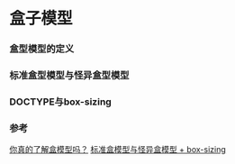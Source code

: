 # 盒子模型

### 盒型模型的定义

### 标准盒型模型与怪异盒型模型

### DOCTYPE与box-sizing

### 参考

[你真的了解盒模型吗？](https://rainey.space/2016/07/02/Ni_Zhen_De_Liao_Jie_He_Mo_Xing_Ma/)
[标准盒模型与怪异盒模型 + box-sizing](https://segmentfault.com/a/1190000012929143)